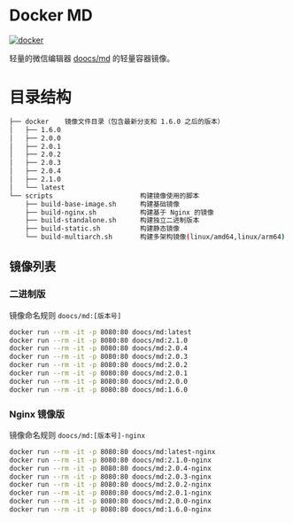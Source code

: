 # Docker MD

[![docker](https://img.shields.io/badge/docker-latest-42cc23?style=flat-square&labelColor=564341)](https://hub.docker.com/r/doocs/md)

轻量的微信编辑器 [doocs/md](https://github.com/doocs/md) 的轻量容器镜像。

# 目录结构

```bash
├── docker    镜像文件目录（包含最新分支和 1.6.0 之后的版本）
│   ├── 1.6.0
│   ├── 2.0.0
│   ├── 2.0.1
│   ├── 2.0.2
│   ├── 2.0.3
│   ├── 2.0.4
│   ├── 2.1.0
│   └── latest
└── scripts                      构建镜像使用的脚本
    ├── build-base-image.sh      构建基础镜像
    ├── build-nginx.sh           构建基于 Nginx 的镜像
    ├── build-standalone.sh      构建独立二进制版本
    ├── build-static.sh          构建静态镜像
    └── build-multiarch.sh       构建多架构镜像(linux/amd64,linux/arm64)
```

## 镜像列表

### 二进制版

镜像命名规则 `doocs/md:[版本号]`

```bash
docker run --rm -it -p 8080:80 doocs/md:latest
docker run --rm -it -p 8080:80 doocs/md:2.1.0
docker run --rm -it -p 8080:80 doocs/md:2.0.4
docker run --rm -it -p 8080:80 doocs/md:2.0.3
docker run --rm -it -p 8080:80 doocs/md:2.0.2
docker run --rm -it -p 8080:80 doocs/md:2.0.1
docker run --rm -it -p 8080:80 doocs/md:2.0.0
docker run --rm -it -p 8080:80 doocs/md:1.6.0
```

### Nginx 镜像版

镜像命名规则 `doocs/md:[版本号]-nginx`

```bash
docker run --rm -it -p 8080:80 doocs/md:latest-nginx
docker run --rm -it -p 8080:80 doocs/md:2.1.0-nginx
docker run --rm -it -p 8080:80 doocs/md:2.0.4-nginx
docker run --rm -it -p 8080:80 doocs/md:2.0.3-nginx
docker run --rm -it -p 8080:80 doocs/md:2.0.2-nginx
docker run --rm -it -p 8080:80 doocs/md:2.0.1-nginx
docker run --rm -it -p 8080:80 doocs/md:2.0.0-nginx
docker run --rm -it -p 8080:80 doocs/md:1.6.0-nginx
```
